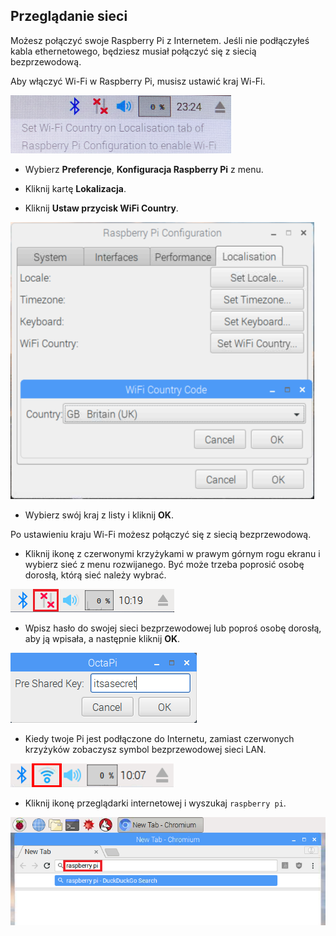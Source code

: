## Przeglądanie sieci

Możesz połączyć swoje Raspberry Pi z Internetem. Jeśli nie podłączyłeś kabla ethernetowego, będziesz musiał połączyć się z siecią bezprzewodową.

Aby włączyć Wi-Fi w Raspberry Pi, musisz ustawić kraj Wi-Fi.

![ustawić kraj wifi](images/pi-set-wifi-country.png)

+ Wybierz **Preferencje**, **Konfiguracja Raspberry Pi** z menu.

+ Kliknij kartę **Lokalizacja**.

+ Kliknij **Ustaw przycisk WiFi Country**.

![wybierz kraj Wi-Fi](images/pi-select-wifi-country.png)

+ Wybierz swój kraj z listy i kliknij **OK**.

Po ustawieniu kraju Wi-Fi możesz połączyć się z siecią bezprzewodową.

+ Kliknij ikonę z czerwonymi krzyżykami w prawym górnym rogu ekranu i wybierz sieć z menu rozwijanego. Być może trzeba poprosić osobę dorosłą, którą sieć należy wybrać.

![Brak wifi](images/no-wifi.png)

+ Wpisz hasło do swojej sieci bezprzewodowej lub poproś osobę dorosłą, aby ją wpisała, a następnie kliknij **OK**.

![Wpisz hasło](images/type-password.png)

+ Kiedy twoje Pi jest podłączone do Internetu, zamiast czerwonych krzyżyków zobaczysz symbol bezprzewodowej sieci LAN.

![zrzut ekranu](images/pi-wifi.png)

+ Kliknij ikonę przeglądarki internetowej i wyszukaj `raspberry pi`.

![zrzut ekranu](images/pi-browser.png)